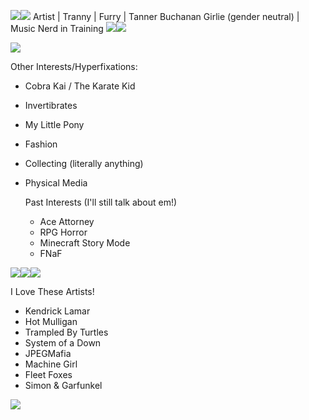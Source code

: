 
<img src="https://files.catbox.moe/u9d1p2.gif"><img src="https://files.catbox.moe/qupc0s.gif"> Artist | Tranny | Furry | Tanner Buchanan Girlie (gender neutral) | Music Nerd in Training <img src="https://files.catbox.moe/qupc0s.gif"><img src="https://files.catbox.moe/u9d1p2.gif">



<img src="https://64.media.tumblr.com/932099fb4b685088ecbab20b71377880/1aa1f564141726a7-1f/s1280x1920/a0c83994de3a2dacb46f9b366b988cfe0612e66e.gif"> 


Other Interests/Hyperfixations:
- Cobra Kai / The Karate Kid
- Invertibrates
- My Little Pony
- Fashion
- Collecting (literally anything)
- Physical Media

  Past Interests (I'll still talk about em!)
  - Ace Attorney
  - RPG Horror
  - Minecraft Story Mode
  - FNaF
 
<img src="https://files.catbox.moe/bust2t.gif"><img src="https://files.catbox.moe/bust2t.gif"><img src="https://files.catbox.moe/bust2t.gif">

I Love These Artists! 
- Kendrick Lamar
- Hot Mulligan
- Trampled By Turtles
- System of a Down
- JPEGMafia
- Machine Girl
- Fleet Foxes
- Simon & Garfunkel

<img src="https://64.media.tumblr.com/932099fb4b685088ecbab20b71377880/1aa1f564141726a7-1f/s1280x1920/a0c83994de3a2dacb46f9b366b988cfe0612e66e.gif"> 

<!---
Yeentennae/Yeentennae is a ✨ special ✨ repository because its `README.md` (this file) appears on your GitHub profile.
You can click the Preview link to take a look at your changes.
--->
